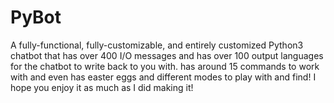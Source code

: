 # PyBot
A fully-functional, fully-customizable, and entirely customized Python3 chatbot that has over 400 I/O messages and has over 100 output languages for the chatbot to write back to you with. has around 15 commands to work with and even has easter eggs and different modes to play with and find! I hope you enjoy it as much as I did making it!
